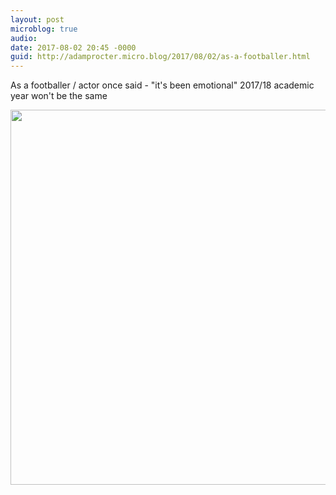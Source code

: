 ```yaml
---
layout: post
microblog: true
audio: 
date: 2017-08-02 20:45 -0000
guid: http://adamprocter.micro.blog/2017/08/02/as-a-footballer.html
---
```

As a footballer / actor once said - "it's been emotional" 2017/18 academic year won't be the same

<img src="http://discursive.adamprocter.co.uk/uploads/2017/0687177087.jpg" width="600" height="600" />
